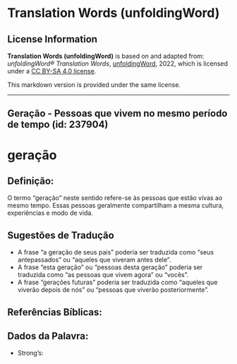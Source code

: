 # Translation Words (unfoldingWord)

## License Information

**Translation Words (unfoldingWord)** is based on and adapted from: _unfoldingWord® Translation Words_, [unfoldingWord](https://unfoldingword.org/utw), 2022, which is licensed under a [CC BY-SA 4.0 license](https://creativecommons.org/licenses/by-sa/4.0/legalcode.en).

This markdown version is provided under the same license.



--------------------------------

## Geração - Pessoas que vivem no mesmo período de tempo (id: 237904)

geração
=======

Definição:
----------

O termo “geração” neste sentido refere\-se às pessoas que estão vivas ao mesmo tempo. Essas pessoas geralmente compartilham a mesma cultura, experiências e modo de vida.

Sugestões de Tradução
---------------------

* A frase “a geração de seus pais” poderia ser traduzida como “seus antepassados” ou “aqueles que viveram antes dele”.
* A frase “esta geração” ou “pessoas desta geração” poderia ser traduzida como “as pessoas que vivem agora” ou “vocês”.
* A frase “gerações futuras” poderia ser traduzida como “aqueles que viverão depois de nós” ou “pessoas que viverão posteriormente”.

Referências Bíblicas:
---------------------

Dados da Palavra:
-----------------

* Strong’s:


